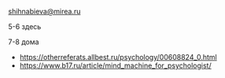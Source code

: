 shihnabieva@mirea.ru

5-6 здесь

7-8 дома

- https://otherreferats.allbest.ru/psychology/00608824_0.html
- https://www.b17.ru/article/mind_machine_for_psychologist/
